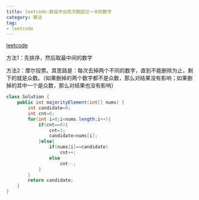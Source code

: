 ```yaml
---
title: leetcode-数组中出现次数超过一半的数字
category: 算法
tag:
- leetcode
---
```

[leetcode](https://leetcode-cn.com/problems/shu-zu-zhong-chu-xian-ci-shu-chao-guo-yi-ban-de-shu-zi-lcof/)

方法1：先排序，然后取最中间的数字

方法2：摩尔投票。其思路是：每次去掉两个不同的数字，直到不能删除为止，剩下的就是众数。（如果删掉的两个数字都不是众数，那么对结果没有影响；如果删掉的其中一个是众数，那么对结果也没有影响）

```java
class Solution {
    public int majorityElement(int[] nums) {
        int candidate=0;
        int cnt=0;
        for(int i=0;i<nums.length;i++){
            if(cnt==0){
                cnt=1;
                candidate=nums[i];
            }else{
                if(nums[i]==candidate)
                    cnt++;
                else
                    cnt--;
            }
        }
        return candidate;
    }
}
```

